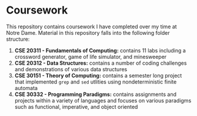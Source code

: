 # Coursework
This repository contains coursework I have completed over my time at Notre Dame. Material in this repository falls into the following folder structure:

1. **CSE 20311 - Fundamentals of Computing:** contains 11 labs including a crossword generator, game of life simulator, and minesweeper
2. **CSE 20312 - Data Structures:** contains a number of coding challenges and demonstrations of various data structures
3. **CSE 30151 - Theory of Computing:** contains a semester long project that implemented `grep` and `sed` utlities using nondeterministic finite automata
4. **CSE 30332 - Programming Paradigms:** contains assignments and projects within a variety of languages and focuses on various paradigms such as functional, imperative, and object oriented
